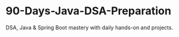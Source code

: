 # 90-Days-Java-DSA-Preparation
DSA, Java &amp; Spring Boot mastery with daily hands-on and projects.
